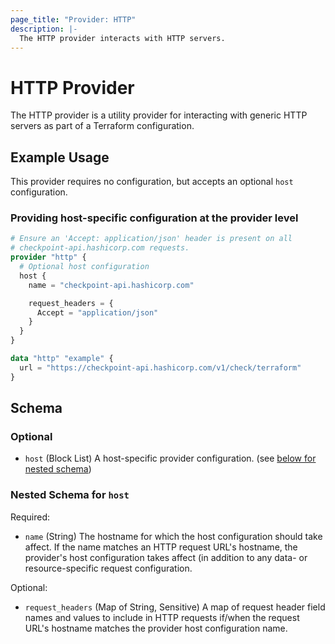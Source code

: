 ```yaml
---
page_title: "Provider: HTTP"
description: |-
  The HTTP provider interacts with HTTP servers.
---
```


# HTTP Provider

The HTTP provider is a utility provider for interacting with generic HTTP
servers as part of a Terraform configuration.

## Example Usage

This provider requires no configuration, but accepts an optional `host`
configuration.

### Providing host-specific configuration at the provider level

```terraform
# Ensure an 'Accept: application/json' header is present on all
# checkpoint-api.hashicorp.com requests.
provider "http" {
  # Optional host configuration
  host {
    name = "checkpoint-api.hashicorp.com"

    request_headers = {
      Accept = "application/json"
    }
  }
}

data "http" "example" {
  url = "https://checkpoint-api.hashicorp.com/v1/check/terraform"
}
```

<!-- schema generated by tfplugindocs -->
## Schema

### Optional

- `host` (Block List) A host-specific provider configuration. (see [below for nested schema](#nestedblock--host))

<a id="nestedblock--host"></a>
### Nested Schema for `host`

Required:

- `name` (String) The hostname for which the host configuration should
take affect. If the name matches an HTTP request URL's hostname, the provider's
host configuration takes affect (in addition to any data- or resource-specific
request configuration.

Optional:

- `request_headers` (Map of String, Sensitive) A map of request header field names and values to
include in HTTP requests if/when the request URL's hostname matches the provider
host configuration name.
